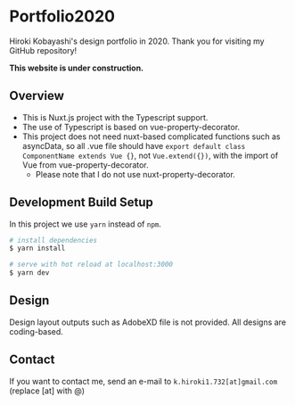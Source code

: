 # Portfolio2020

Hiroki Kobayashi's design portfolio in 2020. Thank you for visiting my GitHub repository!

**This website is under construction.**

## Overview
* This is Nuxt.js project with the Typescript support.
* The use of Typescript is based on vue-property-decorator.
* This project does not need nuxt-based complicated functions such as asyncData, so all .vue file should have ``export default class ComponentName extends Vue {}``, not ``Vue.extend({})``, with the import of Vue from vue-property-decorator.
  * Please note that I do not use nuxt-property-decorator.

## Development Build Setup

In this project we use ``yarn`` instead of ``npm``.

```bash
# install dependencies
$ yarn install

# serve with hot reload at localhost:3000
$ yarn dev
```
## Design
Design layout outputs such as AdobeXD file is not provided. All designs are coding-based.

## Contact
If you want to contact me, send an e-mail to ``k.hiroki1.732[at]gmail.com`` (replace [at] with @)
